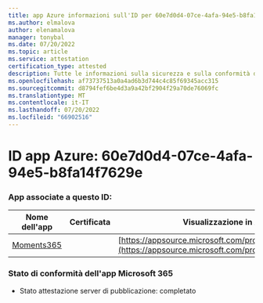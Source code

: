```yaml
---
title: app Azure informazioni sull'ID per 60e7d0d4-07ce-4afa-94e5-b8fa14f7629e
ms.author: elmalova
author: elenamalova
manager: tonybal
ms.date: 07/20/2022
ms.topic: article
ms.service: attestation
certification_type: attested
description: Tutte le informazioni sulla sicurezza e sulla conformità disponibili per 60e7d0d4-07ce-4afa-94e5-b8fa14f7629e.
ms.openlocfilehash: af73737513a0a4ad6b3d744c4c85f69345acc315
ms.sourcegitcommit: d8794fef6be4d3a9a42bf2904f29a70de76069fc
ms.translationtype: MT
ms.contentlocale: it-IT
ms.lasthandoff: 07/20/2022
ms.locfileid: "66902516"
---
```

# <a name="azure-app-id-60e7d0d4-07ce-4afa-94e5-b8fa14f7629e"></a>ID app Azure: 60e7d0d4-07ce-4afa-94e5-b8fa14f7629e


### <a name="apps-associated-with-this-id"></a>App associate a questo ID:
| **Nome dell'app** | **Certificata** | **Visualizzazione in AppSource** |
|--------------|---------------|-----------------------|
| [Moments365](../forward/WA200004337.md) |  | [https://appsource.microsoft.com/product/office/WA200004337](https://appsource.microsoft.com/product/office/WA200004337) |

### <a name="microsoft-365-app-compliance-status"></a>Stato di conformità dell'app Microsoft 365
- Stato attestazione server di pubblicazione: completato

